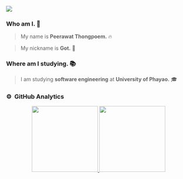 ![](https://github.com/halfrost/halfrost/blob/master/icons/header_.png)
### Who am I. 🚀
> My name is **Peerawat Thongpoem.** 🔥

> My nickname is **Got.** 💫
### Where am I studying. 📚
>I am studying **software engineering** at **University of Phayao.** 🎓

### ⚙️ &nbsp;GitHub Analytics
<p align="center">
<a href="https://github.com/AVS1508">
  <img height="180em" src="https://github-readme-stats-eight-theta.vercel.app/api?username=sagotty6602&show_icons=true&theme=vue-dark&include_all_commits=true&count_private=true" />
  <img height="180em" src="https://github-readme-stats-eight-theta.vercel.app/api/top-langs/?username=sagotty6602&layout=compact&exclude_lang=java+r&theme=vue-dark" />
</a>
</p>

<!--
**sagotty6602/sagotty6602** is a ✨ _special_ ✨ repository because its `README.md` (this file) appears on your GitHub profile.

Here are some ideas to get you started:

- 🔭 I’m currently working on ...
- 🌱 I’m currently learning ...
- 👯 I’m looking to collaborate on ...
- 🤔 I’m looking for help with ...
- 💬 Ask me about ...
- 📫 How to reach me: ...
- 😄 Pronouns: ...
- ⚡ Fun fact: ...
-->

